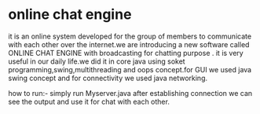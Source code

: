 # online chat engine 
it is an online system developed for the group of members to communicate 
with each other over the internet.we are introducing a new software called ONLINE CHAT ENGINE with broadcasting for chatting purpose .
it is very useful in our daily life.we did it in core java using soket programming,swing,multithreading and oops concept.for GUI 
we used java swing concept and for connectivity we used java networking.

how to run:- simply run Myserver.java
after establishing connection we can see the output and use it for chat with each other.
